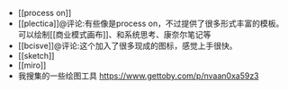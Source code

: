 - [[process on]]
- [[plectica]]@评论:有些像是process on，不过提供了很多形式丰富的模板。可以绘制[[商业模式画布]]、和系统思考、康奈尔笔记等
- [[bcisve]]@评论:这个加入了很多现成的图标，感觉上手很快。
- [[sketch]]
- [[miro]]
- 我搜集的一些绘图工具  https://www.gettoby.com/p/nvaan0xa59z3
